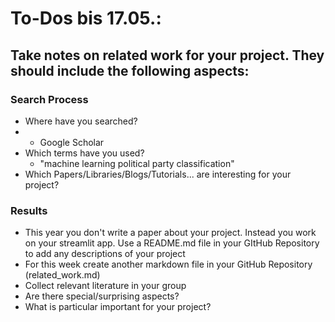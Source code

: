# To-Dos bis 17.05.:
## Take notes on related work for your project. They should include the following aspects:
### Search Process
- Where have you searched?
- - Google Scholar
- Which terms have you used?
  - "machine learning political party classification"
- Which Papers/Libraries/Blogs/Tutorials... are interesting for your project?
### Results
- This year you don't write a paper about your project. Instead you work on your streamlit app. Use a README.md file in your GItHub Repository to add any descriptions of your project 
- For this week create another markdown file in your GitHub Repository (related_work.md) 
- Collect relevant literature in your group
- Are there special/surprising aspects?
- What is particular important for your project?
